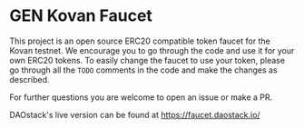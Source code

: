 # GEN Kovan Faucet

This project is an open source ERC20 compatible token faucet for the Kovan testnet.
We encourage you to go through the code and use it for your own ERC20 tokens.
To easily change the faucet to use your token, please go through all the ``TODO`` comments in the code and make the changes as described.

For further questions you are welcome to open an issue or make a PR.

DAOstack's live version can be found at https://faucet.daostack.io/
